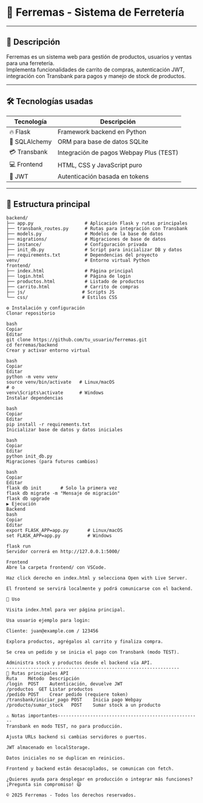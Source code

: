 # 🎉 Ferremas - Sistema de Ferretería

---

## 🚀 Descripción

Ferremas es un sistema web para gestión de productos, usuarios y ventas para una ferretería.  
Implementa funcionalidades de carrito de compras, autenticación JWT, integración con Transbank para pagos y manejo de stock de productos.

---

## 🛠 Tecnologías usadas

| Tecnología    | Descripción                            |
| ------------- | ------------------------------------ |
| 🔥 Flask      | Framework backend en Python           |
| 🐍 SQLAlchemy | ORM para base de datos SQLite         |
| 💳 Transbank  | Integración de pagos Webpay Plus (TEST) |
| 💻 Frontend   | HTML, CSS y JavaScript puro           |
| 🔐 JWT        | Autenticación basada en tokens        |

---

## 📁 Estructura principal

```plaintext
backend/
├── app.py                   # Aplicación Flask y rutas principales
├── transbank_routes.py      # Rutas para integración con Transbank
├── models.py                # Modelos de la base de datos
├── migrations/              # Migraciones de base de datos
├── instance/                # Configuración privada
├── init_db.py               # Script para inicializar DB y datos
├── requirements.txt         # Dependencias del proyecto
venv/                        # Entorno virtual Python
frontend/
├── index.html               # Página principal
├── login.html               # Página de login
├── productos.html           # Listado de productos
├── carrito.html             # Carrito de compras
├── js/                     # Scripts JS
└── css/                    # Estilos CSS

⚙️ Instalación y configuración
Clonar repositorio

bash
Copiar
Editar
git clone https://github.com/tu_usuario/ferremas.git
cd ferremas/backend
Crear y activar entorno virtual

bash
Copiar
Editar
python -m venv venv
source venv/bin/activate   # Linux/macOS
# o
venv\Scripts\activate      # Windows
Instalar dependencias

bash
Copiar
Editar
pip install -r requirements.txt
Inicializar base de datos y datos iniciales

bash
Copiar
Editar
python init_db.py
Migraciones (para futuros cambios)

bash
Copiar
Editar
flask db init       # Solo la primera vez
flask db migrate -m "Mensaje de migración"
flask db upgrade
▶️ Ejecución
Backend
bash
Copiar
Editar
export FLASK_APP=app.py       # Linux/macOS
set FLASK_APP=app.py          # Windows

flask run
Servidor correrá en http://127.0.0.1:5000/

Frontend
Abre la carpeta frontend/ con VSCode.

Haz click derecho en index.html y selecciona Open with Live Server.

El frontend se servirá localmente y podrá comunicarse con el backend.

📝 Uso

Visita index.html para ver página principal.

Usa usuario ejemplo para login:

Cliente: juan@example.com / 123456

Explora productos, agrégalos al carrito y finaliza compra.

Se crea un pedido y se inicia el pago con Transbank (modo TEST).

Administra stock y productos desde el backend vía API.
----------------------------------------------------------------
🔗 Rutas principales API
Ruta	Método	Descripción
/login	POST	Autenticación, devuelve JWT
/productos	GET	Listar productos
/pedido	POST	Crear pedido (requiere token)
/transbank/iniciar_pago	POST	Inicia pago Webpay
/producto/sumar_stock	POST	Sumar stock a un producto

⚠️ Notas importantes-----------------------------------------------------
Transbank en modo TEST, no para producción.

Ajusta URLs backend si cambias servidores o puertos.

JWT almacenado en localStorage.

Datos iniciales no se duplican en reinicios.

Frontend y backend están desacoplados, se comunican con fetch.

¿Quieres ayuda para desplegar en producción o integrar más funciones?
¡Pregunta sin compromiso! 😄

© 2025 Ferremas - Todos los derechos reservados.